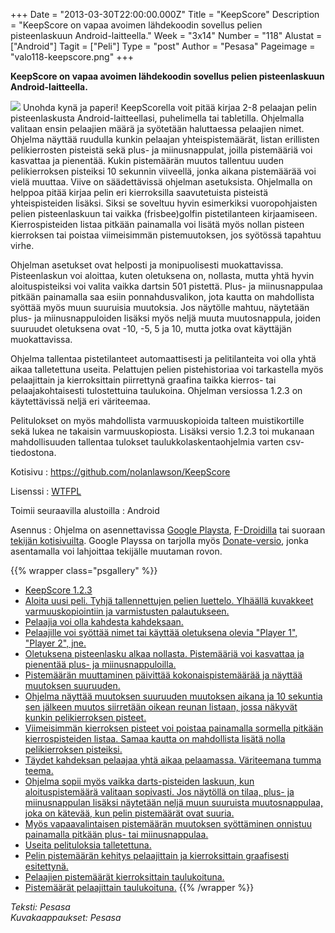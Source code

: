 +++
Date = "2013-03-30T22:00:00.000Z"
Title = "KeepScore"
Description = "KeepScore on vapaa avoimen lähdekoodin sovellus pelien pisteenlaskuun Android-laitteella."
Week = "3x14"
Number = "118"
Alustat = ["Android"]
Tagit = ["Peli"]
Type = "post"
Author = "Pesasa"
Pageimage = "valo118-keepscore.png"
+++


**KeepScore on vapaa avoimen lähdekoodin sovellus pelien pisteenlaskuun
Android-laitteella.**

![ ](/images/valo118-keepscore.png "fig:valo118-keepscore.png") Unohda kynä ja
paperi! KeepScorella voit pitää kirjaa 2-8 pelaajan pelin
pisteenlaskusta Android-laitteellasi, puhelimella tai tabletilla.
Ohjelmalla valitaan ensin pelaajien määrä ja syötetään haluttaessa
pelaajien nimet. Ohjelma näyttää ruudulla kunkin pelaajan
yhteispistemäärät, listan erillisten pelikierrosten pisteistä sekä plus-
ja miinusnappulat, joilla pistemääriä voi kasvattaa ja pienentää. Kukin
pistemäärän muutos tallentuu uuden pelikierroksen pisteiksi 10 sekunnin
viiveellä, jonka aikana pistemäärää voi vielä muuttaa. Viive on
säädettävissä ohjelman asetuksista. Ohjelmalla on helppoa pitää kirjaa
pelin eri kierroksilla saavutetuista pisteistä yhteispisteiden lisäksi.
Siksi se soveltuu hyvin esimerkiksi vuoropohjaisten pelien
pisteenlaskuun tai vaikka (frisbee)golfin pistetilanteen kirjaamiseen.
Kierrospisteiden listaa pitkään painamalla voi lisätä myös nollan
pisteen kierroksen tai poistaa viimeisimmän pistemuutoksen, jos syötössä
tapahtuu virhe.

Ohjelman asetukset ovat helposti ja monipuolisesti muokattavissa.
Pisteenlaskun voi aloittaa, kuten oletuksena on, nollasta, mutta yhtä
hyvin aloituspisteiksi voi valita vaikka dartsin 501 pistettä. Plus- ja
miinusnappulaa pitkään painamalla saa esiin ponnahdusvalikon, jota
kautta on mahdollista syöttää myös muun suuruisia muutoksia. Jos
näytölle mahtuu, näytetään plus- ja miinusnappuloiden lisäksi myös neljä
muuta muutosnappula, joiden suuruudet oletuksena ovat -10, -5, 5 ja 10,
mutta jotka ovat käyttäjän muokattavissa.

Ohjelma tallentaa pistetilanteet automaattisesti ja pelitilanteita voi
olla yhtä aikaa talletettuna useita. Pelattujen pelien pistehistoriaa
voi tarkastella myös pelaajittain ja kierroksittain piirrettynä graafina
taikka kierros- tai pelaajakohtaisesti tulostettuina taulukoina.
Ohjelman versiossa 1.2.3 on käytettävissä neljä eri väriteemaa.

Pelitulokset on myös mahdollista varmuuskopioida talteen muistikortille
sekä lukea ne takaisin varmuuskopiosta. Lisäksi versio 1.2.3 toi
mukanaan mahdollisuuden tallentaa tulokset taulukkolaskentaohjelmia
varten csv-tiedostona.

Kotisivu
:   <https://github.com/nolanlawson/KeepScore>

Lisenssi
:   [WTFPL](http://www.wtfpl.net/)

Toimii seuraavilla alustoilla
:   Android

Asennus
:   Ohjelma on asennettavissa [Google
    Playsta](https://play.google.com/store/apps/details?id=com.nolanlawson.keepscore),
    [F-Droidilla](http://f-droid.org/repository/browse/?fdfilter=keepscore&fdid=com.nolanlawson.keepscore)
    tai suoraan [tekijän
    kotisivuilta](http://nolanlawson.com/apps/#keepscore). Google
    Playssa on tarjolla myös
    [Donate-versio](https://play.google.com/store/apps/details?id=com.nolanlawson.keepscore.donate),
    jonka asentamalla voi lahjoittaa tekijälle muutaman rovon.

{{% wrapper class="psgallery" %}}
-   [KeepScore 1.2.3](/images/keepscore-1.png)
-   [Aloita uusi peli. Tyhjä tallennettujen pelien luettelo. Ylhäällä
    kuvakkeet varmuuskopiointiin ja varmistusten
    palautukseen.](/images/keepscore-2.png)
-   [Pelaajia voi olla kahdesta kahdeksaan.](/images/keepscore-3.png)
-   [Pelaajille voi syöttää nimet tai käyttää oletuksena olevia "Player
    1", "Player 2", jne.](/images/keepscore-4.png)
-   [Oletuksena pisteenlasku alkaa nollasta. Pistemääriä voi kasvattaa
    ja pienentää plus- ja miinusnappuloilla.](/images/keepscore-5.png)
-   [Pistemäärän muuttaminen päivittää kokonaispistemäärää ja näyttää
    muutoksen suuruuden.](/images/keepscore-6.png)
-   [Ohjelma näyttää muutoksen suuruuden muutoksen aikana ja 10 sekuntia
    sen jälkeen muutos siirretään oikean reunan listaan, jossa näkyvät
    kunkin pelikierroksen pisteet.](/images/keepscore-7.png)
-   [Viimeisimmän kierroksen pisteet voi poistaa painamalla sormella
    pitkään kierrospisteiden listaa. Samaa kautta on mahdollista lisätä
    nolla pelikierroksen pisteiksi.](/images/keepscore-8.png)
-   [Täydet kahdeksan pelaajaa yhtä aikaa pelaamassa. Väriteemana tumma
    teema.](/images/keepscore-9.png)
-   [Ohjelma sopii myös vaikka darts-pisteiden laskuun, kun
    aloituspistemäärä valitaan sopivasti. Jos näytöllä on tilaa, plus-
    ja miinusnappulan lisäksi näytetään neljä muun suuruista
    muutosnappulaa, joka on kätevää, kun pelin pistemäärät ovat
    suuria.](/images/keepscore-10.png)
-   [Myös vapaavalintaisen pistemäärän muutoksen syöttäminen onnistuu
    painamalla pitkään plus- tai
    miinusnappulaa.](/images/keepscore-11.png)
-   [Useita pelituloksia talletettuna.](/images/keepscore-12.png)
-   [Pelin pistemäärän kehitys pelaajittain ja kierroksittain
    graafisesti esitettynä.](/images/keepscore-13.png)
-   [Pelaajien pistemäärät kierroksittain
    taulukoituna.](/images/keepscore-14.png)
-   [Pistemäärät pelaajittain taulukoituna.](/images/keepscore-15.png)
{{% /wrapper %}}

*Teksti: Pesasa* <br />
*Kuvakaappaukset: Pesasa*


